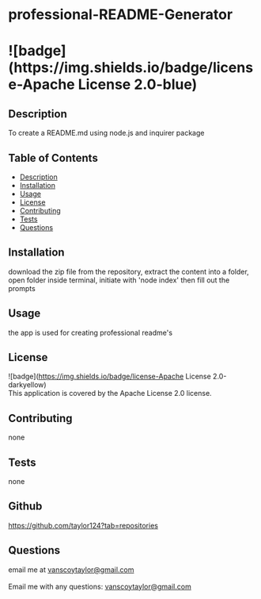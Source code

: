 
  <h1>professional-README-Generator <h1>
  ![badge](https://img.shields.io/badge/license-Apache License 2.0-blue)<br />

  ## <h2>Description</h2>
  To create a README.md using node.js and inquirer package

  ## Table of Contents
  - [Description](#description)
  - [Installation](#installation)
  - [Usage](#usage)
  - [License](#license)
  - [Contributing](#contributing)
  - [Tests](#tests)
  - [Questions](#questions)

  ## Installation
  download the zip file from the repository, extract the content into a folder, open folder inside terminal, initiate with 'node index' then fill out the prompts

  ## Usage
  the app is used for creating professional readme's

  ## License
  ![badge](https://img.shields.io/badge/license-Apache License 2.0-darkyellow)
  <br />
  This application is covered by the Apache License 2.0 license.

  ## Contributing
  none

  ## Tests
  none
  
  ## Github
  https://github.com/taylor124?tab=repositories

  ## <h2 >Questions</h2>
  email me at vanscoytaylor@gmail.com<br />
  <br />
  Email me with any questions: vanscoytaylor@gmail.com<br /><br />
  
